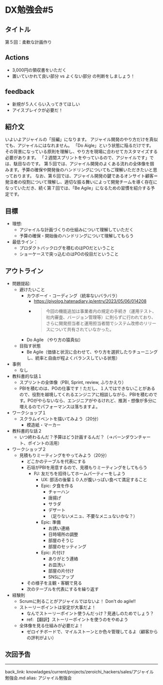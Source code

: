 # DX勉強会#5
## タイトル
第５回：柔軟な計画作り

## Actions
- 3,000円の領収書をいただく
- 置いていかれて良い部分 vs よくない部分 の判断をしましょう！

## feedback
- 新規が５人くらい入ってきてほしい
- アイスブレイクが必要だ！

## 紹介文
いよいよアジャイルの「技編」になります。
アジャイル開発のやり方だけを真似ても、アジャイルにはなれません。
「Do Aigle」という状態に陥るだけです。
その背景になっている原則を理解し、やり方を現場に合わせてカスタマイズする必要があります。
「２週間スプリントをやっているので、アジャイルです」では、駄目なのです。
第５回では、アジャイル開発のよくある流れの全体像を掴みます。予算の確保や開発後のハンドリングについてもご理解いただきたいと思っております。
なお、第６回では、アジャイル開発の鍵であるオンサイト顧客＝発注者の役割について理解し、適切な振る舞いによって開発チームを導く存在になっていただき、続く第７回では、「Be Agile」になるための習慣を紹介する予定です。

## 目標
- 理想:
  - アジャイルな計画づくりの仕組みについて理解していただく
  - 予算の確保・開始後のハンドリングについて理解してもらう
- 最低ライン：
  - プロダクトバックログを積むのはPOだということ
  - ショーケースで突っ込むのはPOの役目だということ

## アウトライン
- 問題提起:
  - 避けたいこと
    - カウボーイ・コーディング（統率ないバラバラ）
      - https://piyolog.hatenadiary.jp/entry/2023/05/06/014208
      - >今回の機能追加は事業者内の規定の手続き（運用テスト、社内審査、バージョン管理等）に則らずに行われており、さらに開発担当者と運用担当者間でシステム改修のリリースについて共有されていなかった。
    - Do Agile （やり方の猿真似）
  - 目指す状態
    - Be Agile（価値と状況に合わせて、やり方を選択したりチューニングし、統率と自由が程よくバランスしている状態）
- 事例
  - なし
- 教科書的な話１
  - スプリントの全体像（PBI, Sprint, review, ふりかえり）
  - PBIを積むのは、POの仕事です！ただし、１人ではできないことがあるので、役割を越境してくれるエンジニアに相談しながら、PBIを積むのです。POがやらないなら、エンジニアがやるけれど、推測・想像が多分に増えるのでパフォーマンスは落ちますよ。
- ワークショップ１
  - スクラムイベントを描いてみよう（20分）
    - 模造紙・マーカー
- 教科書的な話２
  - いつ終わるんだ？予算はどう計画するんだ？（→バーンダウンチャート、ポイントの活用）
- ワークショップ２
  - 見積もりミーティングをやってみよう（20分）
    - どこかのテーブルを代表にする
    - 石垣がPBIを用意するので、見積もりミーティングをしてもらう
      - PJ: 友だちを招待してホームパーティーをしよう
        - UX: 部活の後輩１０人が腹いっぱい食べて満足すること
        - Epic: 夕食を作る
          - チャーハン
          - 唐揚げ
          - サラダ
          - デザート
          - （足りないメニュ、不要なメニュないかな？）
        - Epic: 準備
          - お誘い連絡
          - 日時場所の調整
          - 部屋のそうじ
          - 部屋のセッティング
        - Epic: 片付け
          - ありがとう連絡
          - お皿洗い
          - 部屋の片付け
          - SNSにアップ
    - その様子を主観・客観で見る
    - 次のテーブルを代表にするを繰り返す
- 経験則
  - Scrumに則ることがアジャイルではないよ！ Don't do agile!!
  - ストーリーポイントは安定が大事だよ！
    - なんでストーリーポイント使うんだっけ？見通しのためでしょう？
    - ref: 【翻訳】ストーリーポイントを使うのをやめよう
  - 全体像を見る仕組みが必要だよ！
    - ゼロイチボードで、マイルストーンとか色々管理してるよ（顧客からの評判がよい）


## 次回予告


---
back_link: knowladges/current/projects/zeroichi_hackers/sales/アジャイル勉強会.md
alias: アジャイル勉強会
